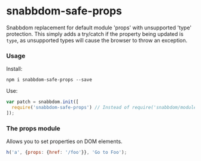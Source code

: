 # snabbdom-safe-props

Snabbdom replacement for default module 'props' with unsupported 'type' protection.
This simply adds a try/catch if the property being updated is `type`, as unsupported
types will cause the browser to throw an exception.

### Usage

Install:

`npm i snabbdom-safe-props --save`

Use:

```javascript
var patch = snabbdom.init([
  require('snabbdom-safe-props') // Instead of require('snabbdom/modules/props')
]);
```

### The props module

Allows you to set properties on DOM elements.

```javascript
h('a', {props: {href: '/foo'}}, 'Go to Foo');
```
